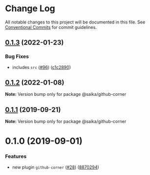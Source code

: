 # Change Log

All notable changes to this project will be documented in this file.
See [Conventional Commits](https://conventionalcommits.org) for commit guidelines.

## [0.1.3](https://github.com/2nthony/saika/compare/@saika/github-corner@0.1.2...@saika/github-corner@0.1.3) (2022-01-23)

### Bug Fixes

- includes `src` ([#96](https://github.com/2nthony/saika/issues/96)) ([c1c2890](https://github.com/2nthony/saika/commit/c1c2890))

## [0.1.2](https://github.com/2nthony/saika/compare/@saika/github-corner@0.1.1...@saika/github-corner@0.1.2) (2022-01-08)

**Note:** Version bump only for package @saika/github-corner

## [0.1.1](https://github.com/2nthony/saika/compare/@saika/github-corner@0.1.0...@saika/github-corner@0.1.1) (2019-09-21)

**Note:** Version bump only for package @saika/github-corner

# 0.1.0 (2019-09-01)

### Features

- new plugin `github-corner` ([#28](https://github.com/2nthony/saika/issues/28)) ([8870294](https://github.com/2nthony/saika/commit/8870294))
